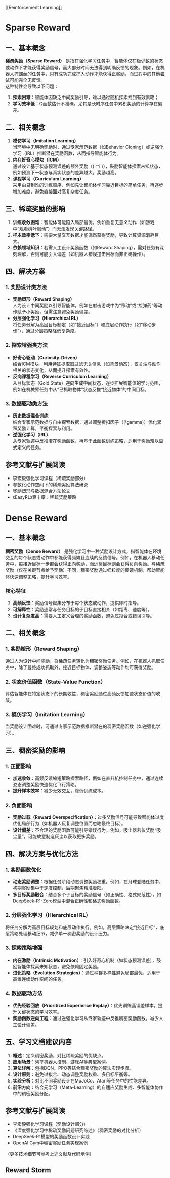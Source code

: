 [[Reinforcement Learning]]

# Sparse Reward

## 一、基本概念
**稀疏奖励（Sparse Reward）** 是指在强化学习任务中，智能体仅在极少数的状态或动作下才能获得奖励信号，而大部分时间无法得到明确反馈的现象。例如，在机器人拧螺丝的任务中，只有成功完成拧入动作才能获得正奖励，而过程中的其他尝试可能完全无反馈。  
这种特性会导致以下问题：  
1. **探索困难**：智能体因缺乏中间奖励引导，难以通过随机探索找到有效策略；  
2. **学习效率低**：Q函数估计不准确，尤其是长时序任务中累积奖励的计算存在偏差。

## 二、相关概念
1. **模仿学习（Imitation Learning）**  
   当环境中无明确奖励时，通过专家示范数据（如Behavior Cloning）或逆强化学习（IRL）推断潜在奖励函数，从而指导智能体行为。  
2. **内在好奇心模块（ICM）**  
   通过设计基于状态预测误差的额外奖励（\( r^i \)），鼓励智能体探索未知状态，例如预测下一状态与真实状态的差异越大，奖励越高。  
3. **课程学习（Curriculum Learning）**  
   采用由易到难的训练顺序，例如先让智能体学习靠近目标的简单任务，再逐步增加难度，避免直接面对高复杂度任务。

## 三、稀疏奖励的影响
1. **训练收敛困难**：智能体可能陷入局部最优，例如重复无意义动作（如游戏中“观看树叶飘动”）而无法发现关键路径。  
2. **样本效率低下**：需要大量交互数据才能偶然获得奖励，导致计算资源消耗巨大。  
3. **依赖领域知识**：若需人工设计奖励函数（如Reward Shaping），需对任务有深刻理解，否则可能引入偏差（如机器人错误撞击目标而非正确操作）。

## 四、解决方案
### 1. 奖励设计类方法
- **奖励塑形（Reward Shaping）**  
  人为设计中间奖励以引导智能体，例如在射击游戏中为“移动”或“捡弹药”等动作赋予小奖励，但需注意避免奖励偏差。  
- **分层强化学习（Hierarchical RL）**  
  将任务分解为高层目标制定（如“接近目标”）和底层动作执行（如“移动步伐”），通过分层策略降低复杂度。

### 2. 探索增强类方法
- **好奇心驱动（Curiosity-Driven）**  
  结合ICM模块，利用特征提取器过滤无关信息（如背景动态），仅关注与动作相关的状态变化，从而提升探索有效性。  
- **反向课程学习（Reverse Curriculum Learning）**  
  从目标状态（Gold State）逆向生成中间状态，逐步扩展智能体的学习范围，例如在机械臂任务中从“已抓取物体”状态反推“接近物体”的中间目标。

### 3. 数据驱动类方法
- **历史数据混合训练**  
  结合专家示范数据与自由探索数据，通过调整折扣因子（\(\gamma\)）优化累积奖励计算，平衡探索与利用。  
- **逆强化学习（IRL）**  
  从专家轨迹中反推潜在奖励函数，再基于此函数训练策略，适用于奖励难以显式定义的任务。

## 参考文献与扩展阅读
- 李宏毅强化学习课程（稀疏奖励部分）  
- 参数化动作空间下的稀疏奖励算法研究  
- 奖励塑形与数据混合方法论文  
- 《EasyRL》第十章：稀疏奖励策略  


# Dense Reward

## 一、基本概念  
**稠密奖励（Dense Reward）** 是强化学习中一种奖励设计方式，指智能体在环境交互的每个状态或动作中都能获得频繁且连续的反馈信号。例如，在机器人移动任务中，每接近目标一步都会获得正向奖励，而远离目标则会获得负向奖励。与稀疏奖励（仅在关键节点给予奖励）不同，稠密奖励通过细粒度的反馈机制，帮助智能体快速调整策略，提升学习效率。  

### 核心特征  
1. **高频反馈**：奖励信号密集分布于每个状态或动作，提供即时指导。  
2. **可解释性**：奖励通常与任务目标的子目标直接相关（如距离、速度等）。  
3. **设计复杂度高**：需要人工定义合理的奖励函数，避免过拟合或错误引导。  

## 二、相关概念  
### 1. 奖励塑形（Reward Shaping）
通过人为设计中间奖励，将稀疏任务转化为稠密奖励任务。例如，在机器人抓取任务中，除了最终成功抓取外，接近目标物体、调整姿态等动作均可获得奖励。  

### 2. 状态价值函数（State-Value Function）
评估智能体在特定状态下的长期收益，稠密奖励通过高频反馈加速状态价值的收敛。  

### 3. 模仿学习（Imitation Learning）
当奖励设计困难时，可通过专家示范数据推断潜在的稠密奖励函数（如逆强化学习）。  

## 三、稠密奖励的影响  
### 1. 正面影响
- **加速收敛**：高频反馈缩短策略探索路径，例如在直升机控制任务中，通过连续姿态调整奖励快速优化飞行策略。  
- **提升样本效率**：减少无效交互，降低训练成本。  

### 2. 负面影响  
- **奖励过载（Reward Overspecification）**：过多奖励信号可能导致智能体过度优化局部行为（如机器人反复调整位置而忽略最终目标）。  
- **设计偏差**：不合理的奖励函数可能引导错误行为。例如，吸尘器若仅奖励“吸尘量”，可能故意制造灰尘以获取更多奖励。  

## 四、解决方案与优化方法  
### 1. 奖励函数优化 
- **动态奖励调整**：根据任务阶段动态调整奖励权重。例如，在月球登陆任务中，初期奖励集中于速度控制，后期聚焦精准着陆。  
- **多目标奖励融合**：结合多个子目标的奖励信号（如正确性、格式规范性），如DeepSeek-R1-Zero模型中混合正确性和格式奖励函数。  

### 2. 分层强化学习（Hierarchical RL）  
将任务分解为高层目标规划和底层动作执行。例如，高层策略决定“接近目标”，底层策略处理移动细节，减少单一稠密奖励的设计压力。  

### 3. 探索策略增强
- **内在激励（Intrinsic Motivation）**：引入好奇心机制（如状态预测误差），鼓励智能体探索未知状态，避免依赖固定奖励。  
- **进化策略（Evolution Strategies）**：通过种群多样性避免局部最优，适用于高维连续动作空间的任务。  

### 4. **数据驱动方法**  
- **优先经验回放（Prioritized Experience Replay）**：优先训练高误差样本，提升关键状态的学习效率。  
- **奖励函数逆向工程**：通过逆强化学习从专家轨迹中反推稠密奖励函数，减少人工设计偏差。  

## 五、学习文档建议内容  
1. **概述**：定义稠密奖励，对比稀疏奖励的优缺点。  
2. **应用场景**：列举机器人控制、游戏AI等典型案例。  
3. **算法详解**：包括DQN、PPO等结合稠密奖励的算法实现步骤。  
4. **设计原则**：避免过拟合、动态调整奖励权重、多目标平衡等。  
5. **实验分析**：对比不同奖励设计在MuJoCo、Atari等任务中的性能差异。  
6. **前沿方向**：结合元学习（Meta-Learning）的自适应奖励生成、多智能体协作中的稠密奖励分配。  
## 参考文献与扩展阅读  
- 李宏毅强化学习课程（奖励设计部分）  
- 《深度强化学习中稀疏奖励问题研究综述》（稠密奖励的对比分析）  
- DeepSeek-R1模型的奖励函数设计实践  
- OpenAI Gym中稠密奖励任务实现案例  

（更多技术细节可参考上述文献及代码示例）

## Reward Storm



